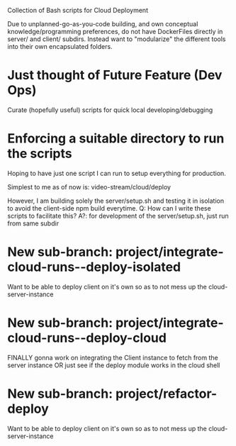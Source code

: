 Collection of Bash scripts for Cloud Deployment

Due to unplanned-go-as-you-code building, and own
conceptual knowledge/programming preferences,
do not have DockerFiles directly in server/ and client/
subdirs. Instead want to "modularize" the different
tools into their own encapsulated folders.

# Just thought of Future Feature (Dev Ops)

Curate (hopefully useful) scripts for quick local developing/debugging


# Enforcing a suitable directory to run the scripts
Hoping to have just one script I can run to setup everything 
for production.

Simplest to me as of now is:
video-stream/cloud/deploy

However, I am building solely the server/setup.sh and 
testing it in isolation to avoid the client-side npm build everytime.
Q: How can I write these scripts to facilitate this?
A?: for development of the server/setup.sh, just run from same subdir

# New sub-branch: project/integrate-cloud-runs--deploy-isolated
Want to be able to deploy client on it's own so as to not mess up the cloud-server-instance

# New sub-branch: project/integrate-cloud-runs--deploy-cloud
FINALLY gonna work on integrating the Client instance to fetch from the server instance
OR
just see if the deploy module works in the cloud shell

# New sub-branch: project/refactor-deploy
Want to be able to deploy client on it's own so as to not mess up the cloud-server-instance